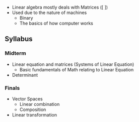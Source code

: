 - Linear algebra mostly deals with Matrices ([ ])
- Used due to the nature of machines
	- Binary
	- The basics of how computer works



## Syllabus
### Midterm
- Linear equation and matrices (Systems of Linear Equation)
	- Basic fundamentals of Math relating to Linear Equation
- Determinant

### Finals
- Vector Spaces
	- Linear combination
	- Composition
- Linear transformation
